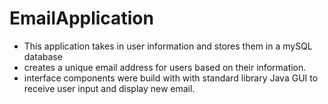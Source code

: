 # EmailApplication 

* This application takes in user information and stores them in a mySQL database 
* creates a unique email address for users based on their information.
* interface components were build with with standard library Java GUI to receive user input and display new email.


